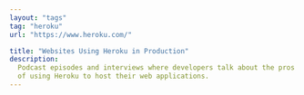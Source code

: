 ```yaml
---
layout: "tags"
tag: "heroku"
url: "https://www.heroku.com/"

title: "Websites Using Heroku in Production"
description:
  Podcast episodes and interviews where developers talk about the pros and cons
  of using Heroku to host their web applications.
---
```

